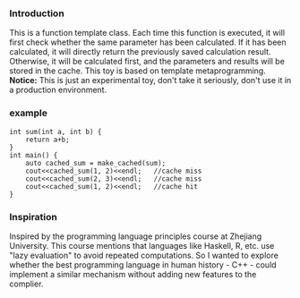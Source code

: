### Introduction
This is a function template class. Each time this function is executed, it will first check whether the same parameter has been calculated. If it has been calculated, it will directly return the previously saved calculation result. Otherwise, it will be calculated first, and the parameters and results will be stored in the cache. This toy is based on template metaprogramming.  
**Notice:** This is just an experimental toy, don't take it seriously, don't use it in a production environment.  
### example
```
int sum(int a, int b) {
    return a+b;
}
int main() {
    auto cached_sum = make_cached(sum);
    cout<<cached_sum(1, 2)<<endl;   //cache miss
    cout<<cached_sum(2, 3)<<endl;   //cache miss
    cout<<cached_sum(1, 2)<<endl;   //cache hit
}
```
### Inspiration
Inspired by the programming language principles course at Zhejiang University. This course mentions that languages like Haskell, R, etc. use "lazy evaluation" to avoid repeated computations. So I wanted to explore whether the best programming language in human history - C++ - could implement a similar mechanism without adding new features to the complier.
